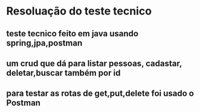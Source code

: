 <h1>Resoluação do teste tecnico</h1>
<h2> teste tecnico feito em java usando spring,jpa,postman</h2>
<h2>um crud que dá para listar pessoas, cadastar, deletar,buscar também por id</h2>
<h2>para testar as rotas de get,put,delete foi usado o Postman</h2>
